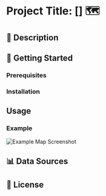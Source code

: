 # Project Title: [] 🗺️

## 📖 Description

## 🚀 Getting Started

### Prerequisites

### Installation

## Usage

### Example

![Example Map Screenshot](path/to/your/screenshot.png)

## 📊 Data Sources

## 📜 License
